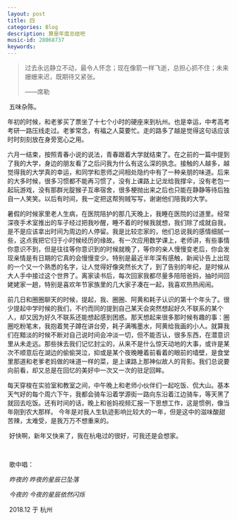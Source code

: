 ```yaml
---
layout: post
title: 四
categories: Blog
description: 算是年度总结吧
music-id: 28068737
keywords: 
---
```

> 过去永远静立不动，最令人怀念；现在像箭一样飞逝，总担心抓不住；未来姗姗来迟，既期待又紧张。
>
> ——席勒 

​	五味杂陈。 

​	年初的时候，和老爹买了票坐了十七个小时的硬座来到杭州。也是幸运，中考高考考研一路压线走过。老爹常念，有福之人莫要忙。走的路多了越是觉得这句话应该时时刻刻放在身旁宽心之用。 

​	六月一结束，按照青春小说的说法，青春跟着大学就结束了。在之前的一篇中提到了我的大学，身边的朋友看了之后问我为什么有这么深的执念。接触的人越多，越觉得我的大学真的幸运，和同学和恩师之间相处隐约中有了一种亲朋的味道。后来的大多时候，很多习惯都不能再习惯了，没有上课路上记龙给我撑伞，没有老包一起玩游戏，没有那群光腚猴子互串宿舍，很多梗抛出来之后也只能在静静等待后独自一人笑笑。以后有时间，我一定把这帮狗贼写写，谢谢他们陪我的大学。 

​	暑假的时候家里老人生病，在医院陪护的那几天晚上，我睡在医院的过道里。经常深夜手术室推出的车子经过把我吵醒，睡不着的时候我就想，我们除了成就自我，是不是应该拿出时间为周边的人停留。我是比较恋家的，他们总说我的感情细腻一些，这点我把它归于小时候经历的缘故。有一次应用数学课上，老师讲，有些事情你意识不到，但是往往等你意识到的时候就晚了，等你的亲人慢慢变老后，你会发现亲情是有日期的它真的会慢慢变少。特别是最近半年深有感触，新闻讣告上出现的一个又一个熟悉的名字，让人觉得好像突然长大了，到了告别的年纪，是时候从大人手中接过这个世界了。离家读书后，每次回家我都尽量多陪陪爸妈，抽时间回姥姥家一趟，特别是喜欢年节家族里的几大家子凑在一起，我喜欢热热闹闹。 

​	前几日和圈圈聊天的时候，提起，我、圈圈、阿黄和耗子认识的第十个年头了。很少提起中学时候的我们，不约而同的提到自己某天会突然想起好久不联系的某个人，却又因为好久不联系还能想起感到困惑。那天想起来很多那时候有趣的事：圈圈吃粉笔末，我抱着凳子蹲在讲台旁，耗子满嘴墨水，阿黄给我画的小人。就算我们在黯淡的时候不断对自己说时间会冲淡一切，但不能否认，很多东西，在潜意识里从未走远。那些抹去我们记忆封尘的，从来不是什么惊天动地的大事，或许是某次不顺意后在湖边的偷偷哭泣，抑或是某个夜晚睡着前看着的眼前的墙壁，是食堂里那道和老爹老妈做的味道一样的菜，是上课路上那神似故人的背影。我们总说要向前看，却又总是在回忆的美好中一次又一次的驻足回眸。 

​	每天穿梭在实验室和教室之间，中午晚上和老师小伙伴们一起吃饭、侃大山。基本天气好的每个周六下午，我都会骑车沿着学源街一路向东沿着江边骑车，等天黑了就回去吃饭。还有时间的话，晚上和爸妈视频汇报一下思想工作，这是惯例，像当年刚到农大那样。 今年是对我人生轨迹影响比较大的一年，但是这中的滋味酸甜苦辣，太难受，是我万万不想重来的。

​	好快啊，新年又快来了，我在杭电过的很好，可我还是会想家。 

​	

​	歌中唱： 

​	*昨夜的 昨夜的星辰已坠落* 

​	*今夜的 今夜的星辰依然闪烁*





​	2018.12 于 杭州

